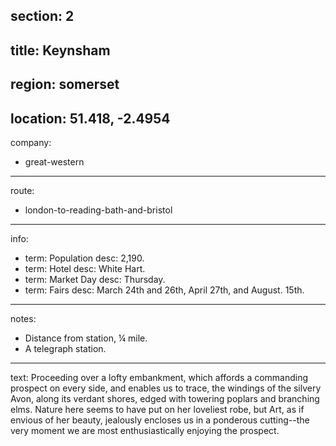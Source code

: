 section: 2
----
title: Keynsham
----
region: somerset
----
location: 51.418, -2.4954
----
company:
- great-western
----
route:
- london-to-reading-bath-and-bristol
----
info:
- term: Population
  desc: 2,190.
- term: Hotel
  desc: White Hart.
- term: Market Day
  desc: Thursday.
- term: Fairs
  desc: March 24th and 26th, April 27th, and August. 15th.
----
notes:
- Distance from station, ¼ mile.
- A telegraph station.
----
text: Proceeding over a lofty embankment, which affords a commanding prospect on every side, and enables us to trace, the windings of the silvery Avon, along its verdant shores, edged with towering poplars and branching elms. Nature here seems to have put on her loveliest robe, but Art, as if envious of her beauty, jealously encloses us in a ponderous cutting--the very moment we are most enthusiastically enjoying the prospect.

